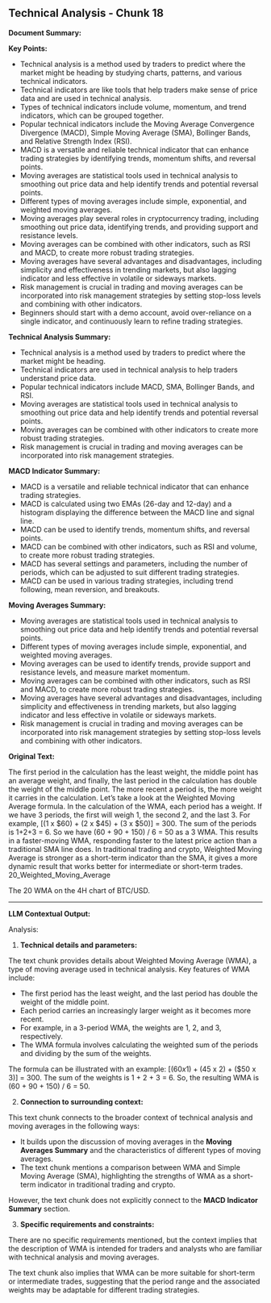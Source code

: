 ## Technical Analysis - Chunk 18

**Document Summary:**

**Key Points:**

* Technical analysis is a method used by traders to predict where the market might be heading by studying charts, patterns, and various technical indicators.
* Technical indicators are like tools that help traders make sense of price data and are used in technical analysis.
* Types of technical indicators include volume, momentum, and trend indicators, which can be grouped together.
* Popular technical indicators include the Moving Average Convergence Divergence (MACD), Simple Moving Average (SMA), Bollinger Bands, and Relative Strength Index (RSI).
* MACD is a versatile and reliable technical indicator that can enhance trading strategies by identifying trends, momentum shifts, and reversal points.
* Moving averages are statistical tools used in technical analysis to smoothing out price data and help identify trends and potential reversal points.
* Different types of moving averages include simple, exponential, and weighted moving averages.
* Moving averages play several roles in cryptocurrency trading, including smoothing out price data, identifying trends, and providing support and resistance levels.
* Moving averages can be combined with other indicators, such as RSI and MACD, to create more robust trading strategies.
* Moving averages have several advantages and disadvantages, including simplicity and effectiveness in trending markets, but also lagging indicator and less effective in volatile or sideways markets.
* Risk management is crucial in trading and moving averages can be incorporated into risk management strategies by setting stop-loss levels and combining with other indicators.
* Beginners should start with a demo account, avoid over-reliance on a single indicator, and continuously learn to refine trading strategies.

**Technical Analysis Summary:**

* Technical analysis is a method used by traders to predict where the market might be heading.
* Technical indicators are used in technical analysis to help traders understand price data.
* Popular technical indicators include MACD, SMA, Bollinger Bands, and RSI.
* Moving averages are statistical tools used in technical analysis to smoothing out price data and help identify trends and potential reversal points.
* Moving averages can be combined with other indicators to create more robust trading strategies.
* Risk management is crucial in trading and moving averages can be incorporated into risk management strategies.

**MACD Indicator Summary:**

* MACD is a versatile and reliable technical indicator that can enhance trading strategies.
* MACD is calculated using two EMAs (26-day and 12-day) and a histogram displaying the difference between the MACD line and signal line.
* MACD can be used to identify trends, momentum shifts, and reversal points.
* MACD can be combined with other indicators, such as RSI and volume, to create more robust trading strategies.
* MACD has several settings and parameters, including the number of periods, which can be adjusted to suit different trading strategies.
* MACD can be used in various trading strategies, including trend following, mean reversion, and breakouts.

**Moving Averages Summary:**

* Moving averages are statistical tools used in technical analysis to smoothing out price data and help identify trends and potential reversal points.
* Different types of moving averages include simple, exponential, and weighted moving averages.
* Moving averages can be used to identify trends, provide support and resistance levels, and measure market momentum.
* Moving averages can be combined with other indicators, such as RSI and MACD, to create more robust trading strategies.
* Moving averages have several advantages and disadvantages, including simplicity and effectiveness in trending markets, but also lagging indicator and less effective in volatile or sideways markets.
* Risk management is crucial in trading and moving averages can be incorporated into risk management strategies by setting stop-loss levels and combining with other indicators.

**Original Text:**

The first period in the calculation has the least weight, the middle point has an average weight, and finally, the last period in the calculation has double the weight of the middle point. The more recent a period is, the more weight it carries in the calculation. Let’s take a look at the Weighted Moving Average formula. In the calculation of the WMA, each period has a weight. If we have 3 periods, the first will weigh 1, the second 2, and the last 3. For example, [(1 x $60) + (2 x $45) + (3 x $50)] = 300. The sum of the periods is 1+2+3 = 6. So we have (60 + 90 + 150) / 6 = 50 as a 3 WMA. This results in a faster-moving WMA, responding faster to the latest price action than a traditional SMA line does. In traditional trading and crypto, Weighted Moving Average is stronger as a short-term indicator than the SMA, it gives a more dynamic result that works better for intermediate or short-term trades. 20_Weighted_Moving_Average

The 20 WMA on the 4H chart of BTC/USD.

---

**LLM Contextual Output:**

Analysis:

1. **Technical details and parameters:**

The text chunk provides details about Weighted Moving Average (WMA), a type of moving average used in technical analysis. Key features of WMA include:
- The first period has the least weight, and the last period has double the weight of the middle point.
- Each period carries an increasingly larger weight as it becomes more recent.
- For example, in a 3-period WMA, the weights are 1, 2, and 3, respectively.
- The WMA formula involves calculating the weighted sum of the periods and dividing by the sum of the weights.

The formula can be illustrated with an example: [($60 x 1) + ($45 x 2) + ($50 x 3)] = 300. The sum of the weights is 1 + 2 + 3 = 6. So, the resulting WMA is (60 + 90 + 150) / 6 = 50.

2. **Connection to surrounding context:**

This text chunk connects to the broader context of technical analysis and moving averages in the following ways:
- It builds upon the discussion of moving averages in the **Moving Averages Summary** and the characteristics of different types of moving averages.
- The text chunk mentions a comparison between WMA and Simple Moving Average (SMA), highlighting the strengths of WMA as a short-term indicator in traditional trading and crypto.

However, the text chunk does not explicitly connect to the **MACD Indicator Summary** section.

3. **Specific requirements and constraints:**

There are no specific requirements mentioned, but the context implies that the description of WMA is intended for traders and analysts who are familiar with technical analysis and moving averages.

The text chunk also implies that WMA can be more suitable for short-term or intermediate trades, suggesting that the period range and the associated weights may be adaptable for different trading strategies.
